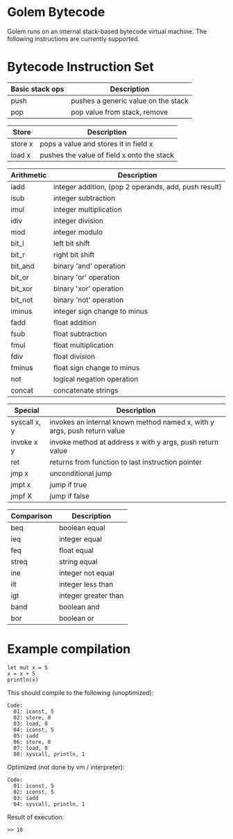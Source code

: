 # Golem Bytecode

Golem runs on an internal stack-based bytecode virtual machine.
The following instructions are currently supported.

# Bytecode Instruction Set

| Basic stack ops     | Description
|---                  |---
|push                 | pushes a generic value on the stack
|pop                  | pop value from stack, remove

| Store               | Description
|---                  |---
|store x              | pops a value and stores it in field x
|load x               | pushes the value of field x onto the stack

| Arithmetic          | Description
|---                  |---
|iadd                 | integer addition, (pop 2 operands, add, push result)
|isub                 | integer subtraction
|imul                 | integer multiplication
|idiv                 | integer division
|mod                  | integer modulo
|bit_l                | left bit shift
|bit_r                | right bit shift
|bit_and              | binary 'and' operation
|bit_or               | binary 'or' operation
|bit_xor              | binary 'xor' operation
|bit_not              | binary 'not' operation
|iminus               | integer sign change to minus
|fadd                 | float addition
|fsub                 | float subtraction
|fmul                 | float multiplication
|fdiv                 | float division
|fminus               | float sign change to minus
|not                  | logical negation operation
|concat               | concatenate strings

| Special             | Description
|---                  |---
|syscall x, y         | invokes an internal known method named x, with y args, push return value
|invoke x y           | invoke method at address x with y args, push return value
|ret                  | returns from function to last instruction pointer
|jmp x                | unconditional jump
|jmpt x               | jump if true
|jmpf X               | jump if false

| Comparison          | Description
|---                  |---
|beq                  | boolean equal
|ieq                  | integer equal
|feq                  | float equal
|streq                | string equal
|ine                  | integer not equal
|ilt                  | integer less than
|igt                  | integer greater than
|band                 | boolean and
|bor                  | boolean or

# Example compilation

    let mut x = 5
    x = x + 5
    println(x)

This should compile to the following (unoptimized):

    Code:
      01: iconst, 5
      02: store, 0
      03: load, 0
      04: iconst, 5
      05: iadd
      06: store, 0
      07: load, 0
      08: syscall, println, 1

Optimized (not done by vm / interpreter):

    Code:
      01: iconst, 5
      02: iconst, 5
      03: iadd
      04: syscall, println, 1

Result of execution:

    >> 10

